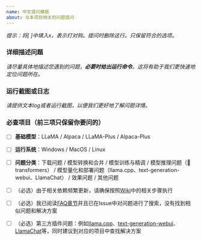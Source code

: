 ```yaml
---
name: 中文提问模板
about: 与本项目相关的问题提问
---
```


*提示：将[ ]中填入x，表示打对钩。提问时删除这行。只保留符合的选项。*

### 详细描述问题

*请尽量具体地描述您遇到的问题，**必要时给出运行命令**。这将有助于我们更快速地定位问题所在。*


### 运行截图或日志

*请提供文本log或者运行截图，以便我们更好地了解问题详情。*

### 必查项目（前三项只保留你要问的）

- [ ] **基础模型**：LLaMA / Alpaca / LLaMA-Plus / Alpaca-Plus
- [ ] **运行系统**：Windows / MacOS / Linux 
- [ ] **问题分类**：下载问题 / 模型转换和合并 / 模型训练与精调 / 模型推理问题（🤗 transformers） / 模型量化和部署问题（llama.cpp、text-generation-webui、LlamaChat） / 效果问题 / 其他问题
- [ ] （必选）由于相关依赖频繁更新，请确保按照[Wiki](https://github.com/ymcui/Chinese-LLaMA-Alpaca/wiki)中的相关步骤执行
- [ ] （必选）我已阅读[FAQ章节](https://github.com/ymcui/Chinese-LLaMA-Alpaca/wiki/常见问题)并且已在Issue中对问题进行了搜索，没有找到相似问题和解决方案
- [ ] （必选）第三方插件问题：例如[llama.cpp](https://github.com/ggerganov/llama.cpp)、[text-generation-webui](https://github.com/oobabooga/text-generation-webui)、[LlamaChat](https://github.com/alexrozanski/LlamaChat)等，同时建议到对应的项目中查找解决方案

